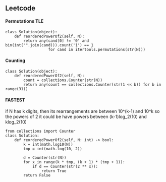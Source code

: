 ## Leetcode
#### Permutations TLE
```
class Solution(object):
    def reorderedPowerOf2(self, N):
        return any(cand[0] != '0' and bin(int("".join(cand))).count('1') == 1
                   for cand in itertools.permutations(str(N)))
```

#### Counting
```
class Solution(object):
    def reorderedPowerOf2(self, N):
        count = collections.Counter(str(N))
        return any(count == collections.Counter(str(1 << b)) for b in range(31))
```

#### FASTEST
if N has k digits, then its rearrangements are between 10^(k-1) and 10^k
so the powers of 2 it could be have powers between (k-1)log_2(10) and klog_2(10)
```
from collections import Counter
class Solution:
    def reorderedPowerOf2(self, N: int) -> bool:
        k = int(math.log10(N))
        tmp = int(math.log(10, 2))
        
        d = Counter(str(N))
        for x in range(k * tmp, (k + 1) * (tmp + 1)):
            if d == Counter(str(2 ** x)):
                return True
        return False
```
